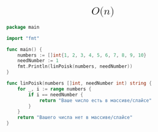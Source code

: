 # <math xmlns="http://www.w3.org/1998/Math/MathML" display="block"><semantics><mrow><mi>O</mi><mo stretchy="false">(</mo><mi>n</mi><mo stretchy="false">)</mo></mrow><annotation encoding="application/x-tex">O(n)</annotation></semantics></math>
```go
package main

import "fmt"

func main() {
	numbers := []int{1, 2, 3, 4, 5, 6, 7, 8, 9, 10}
	needNumber := 1
	fmt.Println(linPoisk(numbers, needNumber))
}

func linPoisk(numbers []int, needNumber int) string {
	for _, i := range numbers {
		if i == needNumber {
			return "Ваше число есть в массиве/слайсе"
		}
	}
	return "Вашего числа нет в массиве/слайсе"
}
```
